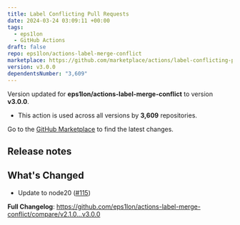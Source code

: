 ```yaml
---
title: Label Conflicting Pull Requests
date: 2024-03-24 03:09:11 +00:00
tags:
  - eps1lon
  - GitHub Actions
draft: false
repo: eps1lon/actions-label-merge-conflict
marketplace: https://github.com/marketplace/actions/label-conflicting-pull-requests
version: v3.0.0
dependentsNumber: "3,609"
---
```



Version updated for **eps1lon/actions-label-merge-conflict** to version **v3.0.0**.
- This action is used across all versions by **3,609** repositories.

Go to the [GitHub Marketplace](https://github.com/marketplace/actions/label-conflicting-pull-requests) to find the latest changes.

## Release notes

## What's Changed

- Update to node20 ([#115](https://github.com/eps1lon/actions-label-merge-conflict/pull/115))

**Full Changelog**: https://github.com/eps1lon/actions-label-merge-conflict/compare/v2.1.0...v3.0.0
